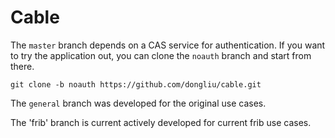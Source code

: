 Cable
=====
The `master` branch depends on a CAS service for authentication. If you want to try the application out, you can clone the `noauth` branch and start from there.

`git clone -b noauth https://github.com/dongliu/cable.git`

The `general` branch was developed for the original use cases.

The 'frib' branch is current actively developed for current frib use cases.
